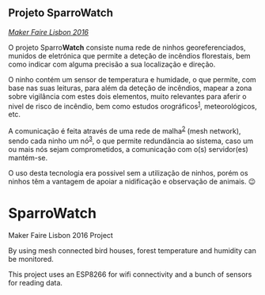 ## Projeto Sparro**Watch** ##
[*Maker Faire Lisbon 2016*](http://makerfairelisbon.com/pt/)

O projeto Sparro**Watch** consiste numa rede de ninhos georeferenciados, munidos de eletrónica que permite a deteção de incêndios florestais, bem como indicar com alguma precisão a sua localização e direção.

O ninho contém um sensor de temperatura e humidade, o que permite, com base nas suas leituras, para além da deteção de incêndios, mapear a zona sobre vigilância com estes dois elementos, muito relevantes para aferir o nivel de risco de incêndio, bem como estudos  orográficos<sup>[1](https://pt.wikipedia.org/wiki/Orografia)</sup>, meteorológicos, etc.

A comunicação é feita através de uma rede de malha<sup>[2](https://pt.wikipedia.org/wiki/Redes_Mesh)</sup> (mesh network), sendo cada ninho um nó<sup>[3](https://pt.wikipedia.org/wiki/N%C3%B3_%28redes_de_comunica%C3%A7%C3%A3o%29)</sup>, o que permite redundância ao sistema, caso um ou mais nós sejam comprometidos, a comunicação com o(s) servidor(es) mantém-se.

O uso desta tecnologia era possivel sem a utilização de ninhos, porém os ninhos têm a vantagem de apoiar a nidificação e observação de animais. :wink:


# SparroWatch
Maker Faire Lisbon 2016 Project

By using mesh connected bird houses, forest temperature and humidity can be monitored.

This project uses an ESP8266 for wifi connectivity and a bunch of sensors for reading data.

